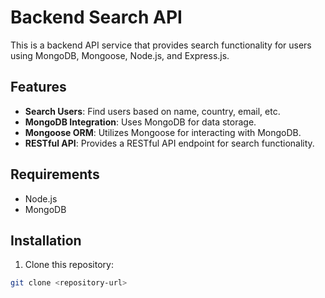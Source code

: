 # Backend Search API

This is a backend API service that provides search functionality for users using MongoDB, Mongoose, Node.js, and Express.js.

## Features

- **Search Users**: Find users based on name, country, email, etc.
- **MongoDB Integration**: Uses MongoDB for data storage.
- **Mongoose ORM**: Utilizes Mongoose for interacting with MongoDB.
- **RESTful API**: Provides a RESTful API endpoint for search functionality.

## Requirements

- Node.js
- MongoDB

## Installation

1. Clone this repository:

```bash
git clone <repository-url>
